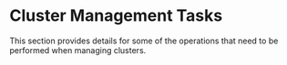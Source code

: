 # Cluster Management Tasks

This section provides details for some of the operations that need to be performed
when managing clusters.
